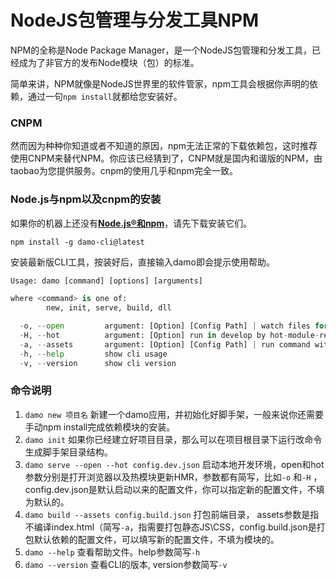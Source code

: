 # NodeJS包管理与分发工具NPM

NPM的全称是Node Package Manager，是一个NodeJS包管理和分发工具，已经成为了非官方的发布Node模块（包）的标准。

简单来讲，NPM就像是NodeJS世界里的软件管家，npm工具会根据你声明的依赖，通过一句`npm install`就都给您安装好。

### CNPM

然而因为种种你知道或者不知道的原因，npm无法正常的下载依赖包，这时推荐使用CNPM来替代NPM。你应该已经猜到了，CNPM就是国内和谐版的NPM，由taobao为您提供服务。cnpm的使用几乎和npm完全一致。

### Node.js与npm以及cnpm的安装

如果你的机器上还没有[**Node.js®和npm**](https://nodejs.org/en/download/)，请先下载安装它们。

```
npm install -g damo-cli@latest
```

安装最新版CLI工具，按装好后，直接输入damo即会提示使用帮助。

```py
Usage: damo [command] [options] [arguments]

where <command> is one of:
        new, init, serve, build, dll

  -o, --open         argument: [Option] [Config Path] | watch files for changes and run for develop
  -H, --hot          argument: [Option] run in develop by hot-module-replace
  -a, --assets       argument: [Option] [Config Path] | run command without entry html
  -h, --help         show cli usage
  -v, --version      show cli version
```

### 命令说明

1. `damo new 项目名` 新建一个damo应用，并初始化好脚手架，一般来说你还需要手动npm install完成依赖模块的安装。
2. `damo init` 如果你已经建立好项目目录，那么可以在项目根目录下运行改命令生成脚手架目录结构。
3. `damo serve --open --hot config.dev.json` 启动本地开发环境，open和hot参数分别是打开浏览器以及热模块更新HMR，参数都有简写，比如`-o` 和`-H` ，config.dev.json是默认启动以来的配置文件，你可以指定新的配置文件，不填为默认的。
4. `damo build --assets config.build.json` 打包前端目录， assets参数是指不编译index.html（简写`-a`，指需要打包静态JS\CSS，config.build.json是打包默认依赖的配置文件，可以填写新的配置文件，不填为模块的。
5. `damo --help` 查看帮助文件。help参数简写`-h` 
6. `damo --version` 查看CLI的版本, version参数简写`-v` 



